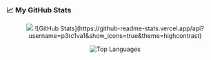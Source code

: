### 📈 My GitHub Stats
<div align="center">
<img src="https://res.cloudinary.com/practicaldev/image/fetch/s--E4gnEuy_--/c_limit%2Cf_auto%2Cfl_progressive%2Cq_66%2Cw_880/https://dev-to-uploads.s3.amazonaws.com/uploads/articles/233m04x0r0lv60payria.gif">
![GitHub Stats](https://github-readme-stats.vercel.app/api?username=p3rc1va1&show_icons=true&theme=highcontrast)

![Top Languages](https://github-readme-stats.vercel.app/api/top-langs/?username=p3rc1va1&layout=compact&theme=highcontrast)

